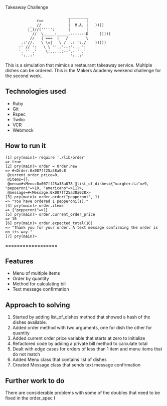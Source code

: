 Takeaway Challenge

```
                            _________
              r==           |       |
           _  //            |  M.A. |   ))))
          |_)//(''''':      |       |
            //  \_____:_____.-------D     )))))
           //   | ===  |   /        \
       .:'//.   \ \=|   \ /  .:'':./    )))))
      :' // ':   \ \ ''..'--:'-.. ':
      '. '' .'    \:.....:--'.-'' .'
       ':..:'                ':..:'

 ```
This is a simulation that mimics a restaurant takeaway service. Multiple dishes can be ordered. This is the Makers Academy weekend challenge for the second week.

Technologies used
---------

* Ruby
* Git
* Rspec
* Twilio
* VCR
* Webmock

How to run it
---------------

```
[1] pry(main)> require './lib/order'
=> true
[2] pry(main)> order = Order.new
=> #<Order:0x007ff25a38a0c8
 @current_order_price=0,
 @items={},
 @menu=#<Menu:0x007ff25a38a078 @list_of_dishes={"margherita"=>9, "pepperoni"=>10, "americano"=>11}>,
 @message=#<Message:0x007ff25a38a028>>
[3] pry(main)> order.order("pepperoni", 1)
=> "You have ordered 1 pepperoni(s)."
[4] pry(main)> order.items
=> {"pepperoni"=>1}
[5] pry(main)> order.current_order_price
=> 10
[6] pry(main)> order.expected_total(10)
=> "Thank you for your order. A text message confirming the order is on its way."
[7] pry(main)>

```
==================

Features
---------
* Menu of multiple items
* Order by quantity
* Method for calculating bill
* Text message confirmation

Approach to solving
---------
1. Started by adding list_of_dishes method that showed a hash of the dishes available.
2. Added order method with two arguments, one for dish the other for quantity
3. Added current order price variable that starts at zero to initialize
4. Refactored code by adding a private bill method to calculate total
5. Dealt with edge cases for orders of less than 1 item and menu items that do not match
6. Added Menu class that contains list of dishes
7. Created Message class that sends text message confirmation


Further work to do
---------

There are considerable problems with some of the doubles that need to be fixed in the order_spec
I
